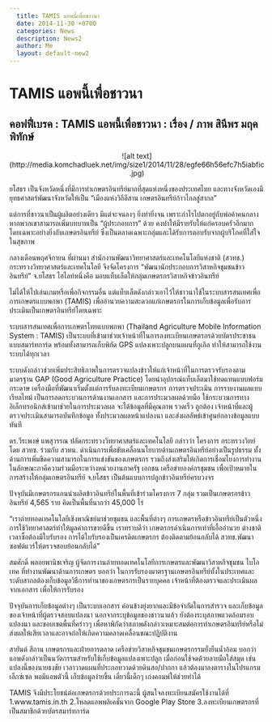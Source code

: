 ```yaml
---
  title: TAMIS แอพนี้เพื่อชาวนา
  date: 2014-11-30 +0700		  
  categories: News		
  description: News2	  
  author: Me		 
  layout: default-new2
---
```



# TAMIS แอพนี้เพื่อชาวนา
## คอฟฟี่เบรค : TAMIS แอพนี้เพื่อชาวนา : เรื่อง / ภาพ  สินีพร มฤคพิทักษ์

<div style="text-align:center" markdown="1">
![alt text](http://media.komchadluek.net/img/size1/2014/11/28/egfe66h56efc7h5iabfic.jpg)
</div>


<p> ยโสธร เป็นจังหวัดหนึ่งที่มีการทำเกษตรอินทรีย์มากที่สุดแห่งหนึ่งของประเทศไทย และทางจังหวัดเองมียุทธศาสตร์พัฒนาจังหวัดให้เป็น “เมืองแห่งวิถีอีสาน เกษตรอินทรีย์ก้าวไกลสู่สากล”</p>

<p> แต่การที่ชาวนาเป็นผู้ผลิตอย่างเดียว มีแต่จะจนลงๆ ยิ่งทำยิ่งจน เพราะกำไรไปตกอยู่กับพ่อค้าคนกลาง หากพวกเขาสามารถเพิ่มบทบาทเป็น “ผู้ประกอบการ” ด้วย คงทำให้มีรายรับให้แก่ครอบครัวอีกมาก โดยเฉพาะอย่างยิ่งกับเกษตรอินทรีย์ ซึ่งเป็นตลาดเฉพาะกลุ่มและได้รับการตอบรับจากผู้บริโภคที่ใส่ใจในสุขภาพ</p>  

<p> กลางเดือนพฤศจิกายน ที่ผ่านมา สำนักงานพัฒนาวิทยาศาสตร์และเทคโนโลยีแห่งชาติ (สวทช.) กระทรวงวิทยาศาสตร์และเทคโนโลยี จึงจัดโครงการ “พัฒนานักประกอบการวิสาหกิจชุมชนข้าวอินทรีย์” จ.ยโสธร ไฮไลท์หนึ่งคือ มอบแท็บเล็ตให้กลุ่มเกษตรกรวิสาหกิจข้าวอินทรีย์</p>

<p> ไม่ได้ให้ไปเล่นเกมหรือเพื่อกิจกรรมอื่น แต่แท็บเล็ตดังกล่าวเอาไว้ให้ชาวนาใช้ในระบบสารสนเทศเพื่อการเกษตรแบบพกพา (TAMIS) เพื่ออำนวยความสะดวกแก่เกษตรกรในการเก็บข้อมูลเพื่อรับการประเมินเป็นเกษตรอินทรีย์โดยเฉพาะ</p>

<p> ระบบสารสนเทศเพื่อการเกษตรไทยแบบพกพา (Thailand Agriculture Mobile Information System : TAMIS) เป็นระบบที่เข้ามาช่วยเจ้าหน้าที่ในการลงทะเบียนเกษตรกรด้วยบัตรประชาชนแบบสมาร์ทการ์ด พร้อมทั้งสามารถเก็บพิกัด GPS แปลงเพาะปลูกบนแผนที่กูเกิล ทำให้สามารถใช้งานระบบได้ทุกเวลา

<p> ระบบดังกล่าวช่วยเพิ่มประสิทธิภาพในการตรวจแปลงข้าวให้แก่เจ้าหน้าที่ในการตรวจรับรองตามมาตรฐาน GAP (Good Agriculture Practice) โดยนำอุปกรณ์แท็บเล็ตมาใช้ทดแทนแบบฟอร์มกระดาษ เครื่องมือที่พัฒนาเริ่มตั้งแต่การรับลงทะเบียนเกษตรกร การตรวจประเมิน การรายงานผลแบบเรียลไทม์ เป็นการลดกระบวนการด้านงานเอกสาร และการประมวลผลด้วยมือ ใช้กระบวนการทางอิเล็กทรอนิกส์เข้ามาช่วยในการประมวลผล จะได้ข้อมูลที่มีคุณภาพ รวดเร็ว ถูกต้อง เจ้าหน้าที่และผู้ตรวจประเมินสามารถบันทึกข้อมูล ทั้งประมวลผลหน้าแปลงนา และส่งผลลัพธ์เข้าศูนย์กลางข้อมูลแบบทันที</p>

<p> ดร.วีระพงษ์ แพสุวรรณ ปลัดกระทรวงวิทยาศาสตร์และเทคโนโลยี กล่าวว่า โครงการ กระทรวงวิทย์ โดย สวทช. ร่วมกับ สวทน. ดำเนินการเพื่อขับเคลื่อนนโยบายด้านเกษตรอินทรีย์อย่างเป็นรูปธรรม ทั้งด้านการเพิ่มขีดความสามารถในการแข่งขันของเกษตรกร รวมถึงส่งเสริมให้เกิดการเชื่อมโยงการทำงานในลักษณะภาคีความร่วมมือระหว่างหน่วยงานภาครัฐ เอกชน เครือข่ายองค์กรชุมชน เพื่อเป้าหมายในการสร้างให้กลุ่มเกษตรอินทรีย์ จ.ยโสธร เป็นต้นแบบการปลูกข้าวอินทรีย์ครบวงจร </p>

<p> ปัจจุบันมีเกษตรกรแกนนำผลิตข้าวอินทรีย์ในพื้นที่เข้าร่วมโครงการ 7 กลุ่ม รวมเป็นเกษตรกรข้าวอินทรีย์ 4,565 ราย คิดเป็นพื้นที่นากว่า 45,000 ไร่   

“เราถ่ายทอดเทคโนโลยีเชิงพาณิชย์มาช่วยชุมชน และพื้นที่ต่างๆ การเกษตรหรือข้าวอินทรีย์เป็นตัวหนึ่ง การใช้วิทยาศาสตร์ทำให้มูลค่าการขายดีขึ้น เราทราบดีว่า เกษตรกรดำเนินการเท่าที่เอื้ออำนวย ต่างชาติเวลาซื้อต้องมีใบรับรอง การได้ใบรับรองเป็นเครดิตเกษตรกร ต้องติดตามย้อนกลับได้ สวทช.พัฒนาซอฟต์แวร์ให้ตรวจสอบย้อนกลับได้” </p>

<p> สมศักดิ์ พลอยพานิชเจริญ ผู้จัดการงานถ่ายทอดเทคโนโลยีการเกษตรและพัฒนาวิสาหกิจชุมชน ไบโอเทค ที่ทำงานพัฒนาด้านการเกษตร บอกว่า ในการรับรองมาตรฐานเกษตรอินทรีย์ทั้งในประเทศและระดับสากลต้องเก็บข้อมูลวิธีการทำนาของเกษตรกรเป็นรายบุคคล เจ้าหน้าที่ต้องตรวจและประเมินผลจากเอกสาร เพื่อให้การรับรอง </p>

<p>  ปัจจุบันการเก็บข้อมูลต่างๆ เป็นระบบเอกสาร ค่อนข้างยุ่งยากและมีข้อจำกัดในการสำรวจ และเก็บข้อมูลของเจ้าหน้าที่ผู้ตรวจสอบแปลงนา นอกจากระบุข้อมูลของชาวนาแล้ว ยังต้องระบุสภาพแวดล้อมรอบแปลงนา และขอบเขตพื้นที่คร่าวๆ เพื่อหาพิกัดว่าสภาพดังกล่าวเหมาะสมต่อการทำเกษตรอินทรีย์หรือไม่ ส่งผลให้เสียเวลาและอาจก่อให้เกิดความคลาดเคลื่อนขณะปฏิบัติงาน</p>

<p> สายันต์ สีถาน เกษตรกรและฝ่ายการตลาด เครือข่ายวิสาหกิจชุมชนเกษตรกรรมยั่งยืนน้ำอ้อม บอกว่า แอพดังกล่าวเป็นนวัตกรรมสำหรับใช้เก็บข้อมูลแปลงเพาะปลูก เมื่อก่อนใช้จดด้วยลายมือใส่สมุด เช่น แปลงนี้ของนายธงชัย เวลาวาดแผนที่ประกอบวาดด้วยดินสอ/ปากกา แล้วต้องมาลงตารางในโปรแกรมเอ็กซ์เซล พอมีแอพตัวนี้ เก็บข้อมูลง่ายขึ้น เดี๋ยวนี้เด็กๆ เก่งคอมพ์ให้ช่วยทำได้ </p>

<p> TAMIS จึงมีประโยชน์ต่อเกษตรกรด้วยประการฉะนี้ ผู้สนใจลงทะเบียนสมัครใช้งานได้ที่ 1.www.tamis.in.th <http://www.tamis.in.th> 2.โหลดแอพพลิเคชั่นจาก Google Play Store 3.ลงทะเบียนเกษตรกรที่เป็นสมาชิกด้วยบัตรสมาร์ทการ์ด</p>
